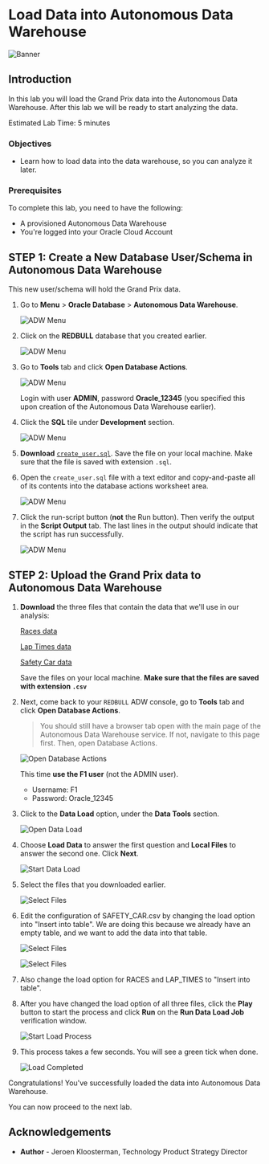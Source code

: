 # Load Data into Autonomous Data Warehouse

![Banner](images/banner.png)

## Introduction
In this lab you will load the Grand Prix data into the Autonomous Data Warehouse. After this lab we will be ready to start analyzing the data.

Estimated Lab Time: 5 minutes

### Objectives
- Learn how to load data into the data warehouse, so you can analyze it later.

### Prerequisites
To complete this lab, you need to have the following:
- A provisioned Autonomous Data Warehouse
- You're logged into your Oracle Cloud Account

## STEP 1: Create a New Database User/Schema in Autonomous Data Warehouse

This new user/schema will hold the Grand Prix data.

1. Go to **Menu** > **Oracle Database** > **Autonomous Data Warehouse**.

   ![ADW Menu](images/adw-menu.png)

2. Click on the **REDBULL** database that you created earlier.

   ![ADW Menu](images/open-redbull2.png)

3. Go to **Tools** tab and click **Open Database Actions**.

   ![ADW Menu](images/open-database-actions.png)

   Login with user **ADMIN**, password **Oracle_12345** (you specified this upon creation of the Autonomous Data Warehouse earlier).

4. Click the **SQL** tile under **Development** section.

    ![ADW Menu](images/open-sql.png)

5. **Download** <a href="files/create_user.sql" target="\_blank">`create_user.sql`</a>. Save the file on your local machine. Make sure that the file is saved with extension `.sql`.

6. Open the `create_user.sql` file with a text editor and copy-and-paste all of its contents into the database actions worksheet area.

    ![ADW Menu](images/copy-paste.png)

7. Click the run-script button (**not** the Run button). Then verify the output in the **Script Output** tab. The last lines in the output should indicate that the script has run successfully.

    ![ADW Menu](images/run-script.png)


## **STEP 2**: Upload the Grand Prix data to Autonomous Data Warehouse

1. **Download** the three files that contain the data that we'll use in our analysis:

   <a href="files/RACES.csv" target="\_blank">Races data</a>

   <a href="files/LAP_TIMES.csv" target="\_blank">Lap Times data</a>

   <a href="files/SAFETY_CAR.csv" target="\_blank">Safety Car data</a>

   Save the files on your local machine. **Make sure that the files are saved with extension `.csv`**

2. Next, come back to your `REDBULL` ADW console, go to **Tools** tab and click **Open Database Actions**.

   > You should still have a browser tab open with the main page of the Autonomous Data Warehouse service. If not, navigate to this page first. Then, open Database Actions.

   ![Open Database Actions](images/open-database-actions.png)

   This time **use the F1 user** (not the ADMIN user).

   - Username: F1
   - Password: Oracle_12345

3. Click to the **Data Load** option, under the **Data Tools** section.

   ![Open Data Load](images/open-data-load.png)

4. Choose **Load Data** to answer the first question and **Local Files** to answer the second one. Click **Next**.

    ![Start Data Load](images/start-data-load.png)

5. Select the files that you downloaded earlier.

    ![Select Files](images/select-files.png)

6. Edit the configuration of SAFETY_CAR.csv by changing the load option into "Insert into table". We are doing this because we already have an empty table, and we want to add the data into that table.

   ![Select Files](images/edit-safety-car.png)

   ![Select Files](images/change-option1.png)

7. Also change the load option for RACES and LAP_TIMES to "Insert into table".

8. After you have changed the load option of all three files, click the **Play** button to start the process and click **Run** on the **Run Data Load Job** verification window.

    ![Start Load Process](images/load-data.png)

7. This process takes a few seconds. You will see a green tick when done.

    ![Load Completed](images/load-completed.png)

Congratulations! You've successfully loaded the data into Autonomous Data Warehouse.

You can now proceed to the next lab.

## **Acknowledgements**

- **Author** - Jeroen Kloosterman, Technology Product Strategy Director
